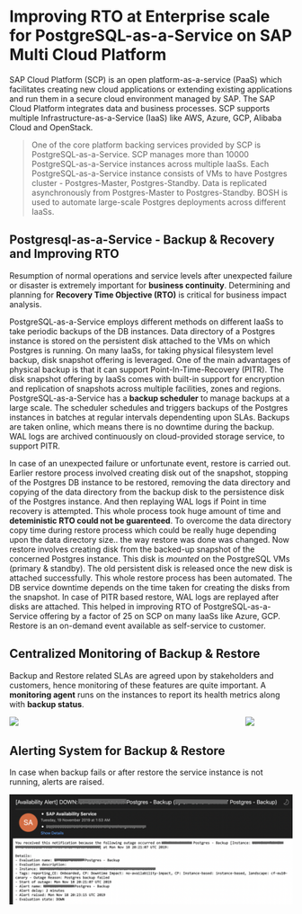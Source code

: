 # Improving RTO at Enterprise scale for PostgreSQL-as-a-Service on SAP Multi Cloud Platform

SAP Cloud Platform (SCP) is an open platform-as-a-service (PaaS) which facilitates creating new cloud applications or extending existing applications and run them in a secure cloud environment managed by SAP. The SAP Cloud Platform integrates data and business processes. SCP supports multiple Infrastructure-as-a-Service (IaaS) like AWS, Azure, GCP, Alibaba Cloud and OpenStack.

> One of the core platform backing services provided by SCP is PostgreSQL-as-a-Service. SCP manages more than 10000 PostgreSQL-as-a-Service instances across multiple IaaSs. Each PostgreSQL-as-a-Service instance consists of VMs to have Postgres cluster - Postgres-Master, Postgres-Standby. Data is replicated asynchronously from Postgres-Master to Postgres-Standby. BOSH is used to automate large-scale Postgres deployments across different IaaSs.

## Postgresql-as-a-Service - Backup & Recovery and Improving RTO
Resumption of normal operations and service levels after unexpected failure or disaster is extremely important for **business continuity**.
Determining and planning for **Recovery Time Objective (RTO)** is critical for business impact analysis.

PostgreSQL-as-a-Service employs different methods on different IaaSs to take periodic backups of the DB instances. Data directory of a Postgres instance is stored on the persistent disk attached to the VMs on which Postgres is running. On many IaaSs, for taking physical filesystem level backup, disk snapshot offering is leveraged. One of the main advantages of physical backup is that it can support Point-In-Time-Recovery (PITR). The disk snapshot offering by IaaSs comes with built-in support for encryption and replication of snapshots across multiple facilities, zones and regions. PostgreSQL-as-a-Service has a **backup scheduler** to manage backups at a large scale. The scheduler schedules and triggers backups of the Postgres instances in batches at regular intervals dependenting upon SLAs. Backups are taken online, which means there is no downtime during the backup. WAL logs are archived continuously on cloud-provided storage service, to support PITR.

In case of an unexpected failure or unfortunate event, restore is carried out. Earlier restore process involved creating disk out of the snapshot, stopping of the Postgres DB instance to be restored, removing the data directory and copying of the data directory from the backup disk to the  persistence disk of the Postgres instance. And then replaying WAL logs if Point in time recovery is attempted.
This whole process took huge amount of time and **deteministic RTO could not be guarenteed**.
To overcome the data directory copy time during restore process which could be really huge depending upon the data directory size.. the way restore was done was changed. Now restore involves creating disk from the backed-up snapshot of the concerned Postgres instance. This disk is *mounted* on the PostgreSQL VMs (primary & standby). The old persistent disk is released once the new disk is attached successfully. This whole restore process has been automated. The DB service downtime depends on the time taken for creating the disks from the snapshot. In case of PITR based restore, WAL logs are replayed after disks are attached. This helped in improving RTO of PostgreSQL-as-a-Service offering by a factor of 25 on SCP on many IaaSs like Azure, GCP. Restore is an on-demand event available as self-service to customer. 

## Centralized Monitoring of Backup & Restore
Backup and Restore related SLAs are agreed upon by stakeholders and customers, hence monitoring of these features are quite important. A **monitoring agent** runs on the instances to report its health metrics along with **backup status**.

<img src="https://github.com/akashkumar58/pgconf/blob/master/backup-status.png" width="420" align="left"> <img src="https://github.com/akashkumar58/pgconf/blob/master/backupStatus.png" width="420" float="right">

## Alerting System for Backup & Restore
In case when backup fails or after restore the service instance is not running, alerts are raised.
<p align="center">
  <img src="https://github.com/nishtha-srivastava/PostgresConf2020/blob/master/postgres_backup_failure_alert.png" width="600"/>
</p>
